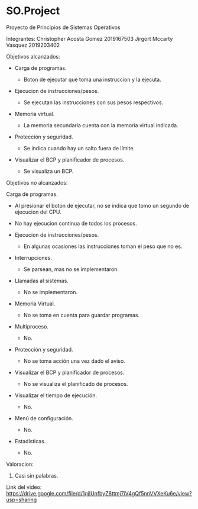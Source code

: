 # SO.Project

Proyecto de Principios de Sistemas Operativos

Integrantes:
Christopher Acosta Gomez 2019167503
Jirgort Mccarty Vasquez 2019203402

Objetivos alcanzados:

- Carga de programas.

  - Boton de ejecutar que toma una instruccion y la ejecuta.

- Ejecucion de instrucciones/pesos.

  - Se ejecutan las instrucciones con sus pesos respectivos.

- Memoria virtual.

  - La memoria secundaria cuenta con la memoria virtual indicada.

- Protección y seguridad.

  - Se indica cuando hay un salto fuera de límite.

- Visualizar el BCP y planificador de procesos.
  - Se visualiza un BCP.

Objetivos no alcanzados:

Carga de programas.

- Al presionar el boton de ejecutar, no se indica que tomo un segundo de ejecucion del CPU.
- No hay ejecucion continua de todos los procesos.

- Ejecucion de instrucciones/pesos.

  - En algunas ocasiones las instrucciones toman el peso que no es.

- Interrupciones.

  - Se parsean, mas no se implementaron.

- Llamadas al sistemas.

  - No se implementaron.

- Memoria Virtual.

  - No se toma en cuenta para guardar programas.

- Multiproceso.

  - No.

- Protección y seguridad.

  - No se toma acción una vez dado el aviso.

- Visualizar el BCP y planificador de procesos.

  - No se visualiza el planificado de procesos.

- Visualizar el tiempo de ejecución.

  - No.

- Menú de configuración.

  - No.

- Estadísticas.
  - No.

Valoracion:

1. Casi sin palabras.

Link del video:
https://drive.google.com/file/d/1qjIUnfbyZ8ttmj7iV4gQf5nnVVXeKu6e/view?usp=sharing
